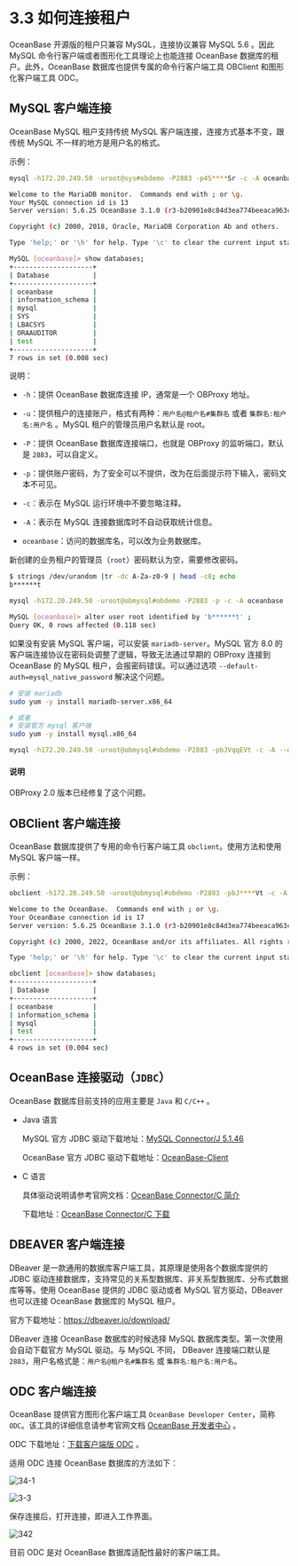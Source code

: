 # 3.3 如何连接租户

OceanBase 开源版的租户只兼容 MySQL，连接协议兼容 MySQL 5.6 。因此 MySQL 命令行客户端或者图形化工具理论上也能连接 OceanBase 数据库的租户。此外，OceanBase 数据库也提供专属的命令行客户端工具 OBClient 和图形化客户端工具 ODC。

## MySQL 客户端连接

OceanBase MySQL 租户支持传统 MySQL 客户端连接，连接方式基本不变，跟传统 MySQL 不一样的地方是用户名的格式。

示例：

```bash
mysql -h172.20.249.50 -uroot@sys#obdemo -P2883 -p4S****Sr -c -A oceanbase

Welcome to the MariaDB monitor.  Commands end with ; or \g.
Your MySQL connection id is 13
Server version: 5.6.25 OceanBase 3.1.0 (r3-b20901e8c84d3ea774beeaca963c67d7802e4b4e) (Built Aug 10 2021 08:10:38)

Copyright (c) 2000, 2018, Oracle, MariaDB Corporation Ab and others.

Type 'help;' or '\h' for help. Type '\c' to clear the current input statement.

MySQL [oceanbase]> show databases;
+--------------------+
| Database           |
+--------------------+
| oceanbase          |
| information_schema |
| mysql              |
| SYS                |
| LBACSYS            |
| ORAAUDITOR         |
| test               |
+--------------------+
7 rows in set (0.008 sec)
```

说明：

* `-h`：提供 OceanBase 数据库连接 IP，通常是一个 OBProxy 地址。

* `-u`：提供租户的连接账户，格式有两种：`用户名@租户名#集群名` 或者 `集群名:租户名:用户名` 。MySQL 租户的管理员用户名默认是 root。

* `-P`：提供 OceanBase 数据库连接端口，也就是 OBProxy 的监听端口，默认是 `2883`，可以自定义。

* `-p`：提供账户密码，为了安全可以不提供，改为在后面提示符下输入，密码文本不可见。

* `-c`：表示在 MySQL 运行环境中不要忽略注释。

* `-A`：表示在 MySQL 连接数据库时不自动获取统计信息。

* `oceanbase`：访问的数据库名，可以改为业务数据库。

新创建的业务租户的管理员（`root`）密码默认为空，需要修改密码。

```bash
$ strings /dev/urandom |tr -dc A-Za-z0-9 | head -c8; echo
b******t

mysql -h172.20.249.50 -uroot@obmysql#obdemo -P2883 -p -c -A oceanbase

MySQL [oceanbase]> alter user root identified by 'b******t' ;
Query OK, 0 rows affected (0.118 sec)
```

如果没有安装 MySQL 客户端，可以安装 `mariadb-server`。MySQL 官方 8.0 的客户端连接协议在密码处调整了逻辑，导致无法通过早期的 OBProxy 连接到 OceanBase 的 MySQL 租户，会报密码错误。可以通过选项 `--default-auth=mysql_native_password` 解决这个问题。

```bash
# 安装 mariadb
sudo yum -y install mariadb-server.x86_64

# 或者
# 安装官方 mysql 客户端
sudo yum -y install mysql.x86_64

mysql -h172.20.249.50 -uroot@obmysql#obdemo -P2883 -pbJVqqEVt -c -A --default-auth=mysql_native_password  oceanbase
```

<main id="notice" type='explain'>
  <h4>说明</h4>
  <p>OBProxy 2.0 版本已经修复了这个问题。</p>
</main>

## OBClient 客户端连接

OceanBase 数据库提供了专用的命令行客户端工具 `obclient`。使用方法和使用 MySQL 客户端一样。

示例：

```bash
obclient -h172.20.249.50 -uroot@obmysql#obdemo -P2883 -pbJ****Vt -c -A oceanbase

Welcome to the OceanBase.  Commands end with ; or \g.
Your OceanBase connection id is 17
Server version: 5.6.25 OceanBase 3.1.0 (r3-b20901e8c84d3ea774beeaca963c67d7802e4b4e) (Built Aug 10 2021 08:10:38)

Copyright (c) 2000, 2022, OceanBase and/or its affiliates. All rights reserved.

Type 'help;' or '\h' for help. Type '\c' to clear the current input statement.

obclient [oceanbase]> show databases;
+--------------------+
| Database           |
+--------------------+
| oceanbase          |
| information_schema |
| mysql              |
| test               |
+--------------------+
4 rows in set (0.004 sec)
```

## OceanBase 连接驱动（`JDBC`）

OceanBase 数据库目前支持的应用主要是 `Java` 和 `C/C++` 。

* Java 语言

  MySQL 官方 JDBC 驱动下载地址：[MySQL Connector/J 5.1.46](https://downloads.mysql.com/archives/c-j/)

  OceanBase 官方 JDBC 驱动下载地址：[OceanBase-Client](https://help.aliyun.com/document_detail/212815.html)

* C 语言

  具体驱动说明请参考官网文档：[OceanBase Connector/C 简介](https://www.oceanbase.com/docs/community-connector-c-cn-10000000000017244)

  下载地址：[OceanBase Connector/C 下载](https://github.com/oceanbase/obconnector-c)

## DBEAVER 客户端连接

DBeaver 是一款通用的数据库客户端工具，其原理是使用各个数据库提供的 JDBC 驱动连接数据库，支持常见的关系型数据库、非关系型数据库、分布式数据库等等。使用 OceanBase 提供的 JDBC 驱动或者 MySQL 官方驱动，DBeaver 也可以连接 OceanBase 数据库的 MySQL 租户。

官方下载地址：<https://dbeaver.io/download/>

DBeaver 连接 OceanBase 数据库的时候选择 MySQL 数据库类型。第一次使用会自动下载官方 MySQL 驱动。与 MySQL 不同， DBeaver 连接端口默认是 `2883`，用户名格式是：`用户名@租户名#集群名` 或 `集群名:租户名:用户名`。

## ODC 客户端连接

OceanBase 提供官方图形化客户端工具 `OceanBase Developer Center`，简称 `ODC`。该工具的详细信息请参考官网文档 [OceanBase 开发者中心](https://www.oceanbase.com/docs/enterprise-odc-doc-cn-10000000000833893) 。

ODC 下载地址：[下载客户端版 ODC](https://help.aliyun.com/document_detail/212816.html?spm=a2c4g.11186623.6.848.2cb5535fzdJK9X) 。

适用 ODC 连接 OceanBase 数据库的方法如下：

![34-1](https://help-static-aliyun-doc.aliyuncs.com/assets/img/zh-CN/0036518361/p360219.jpeg)

![3-3](https://help-static-aliyun-doc.aliyuncs.com/assets/img/zh-CN/0036518361/p360164.jpeg)

保存连接后，打开连接，即进入工作界面。

![342](https://help-static-aliyun-doc.aliyuncs.com/assets/img/zh-CN/4636518361/p360223.jpeg)

目前 ODC 是对 OceanBase 数据库适配性最好的客户端工具。
